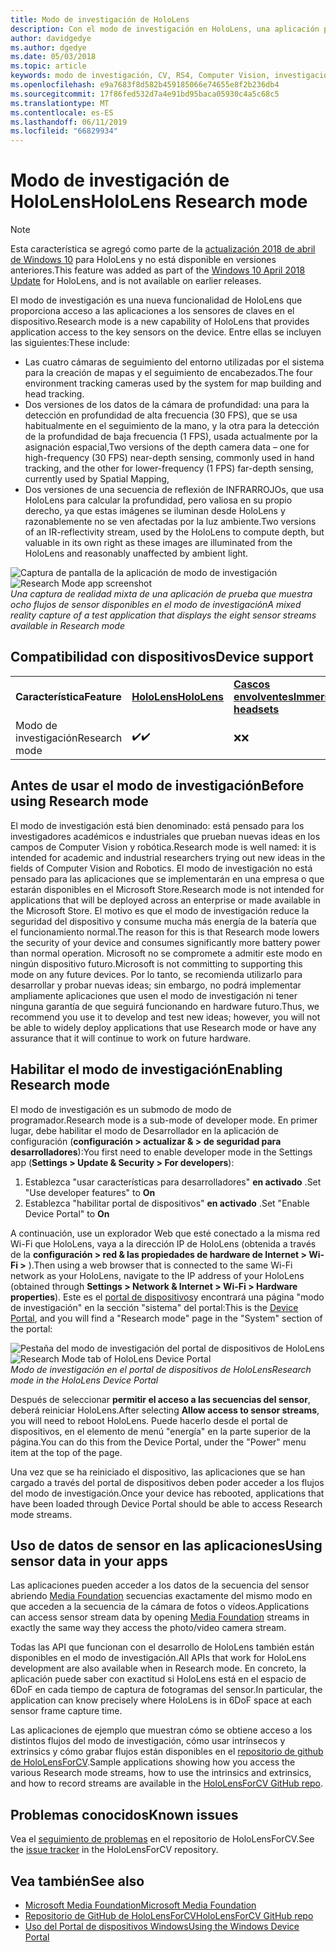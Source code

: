 ```yaml
---
title: Modo de investigación de HoloLens
description: Con el modo de investigación en HoloLens, una aplicación puede acceder a las secuencias de sensor del dispositivo clave (profundidad, seguimiento del entorno y interreflectividad de INFRARROJOs).
author: davidgedye
ms.author: dgedye
ms.date: 05/03/2018
ms.topic: article
keywords: modo de investigación, CV, RS4, Computer Vision, investigación, HoloLens
ms.openlocfilehash: e9a7683f8d582b459185066e74655e8f2b236db4
ms.sourcegitcommit: 17f86fed532d7a4e91bd95baca05930c4a5c68c5
ms.translationtype: MT
ms.contentlocale: es-ES
ms.lasthandoff: 06/11/2019
ms.locfileid: "66829934"
---
```

# <a name="hololens-research-mode"></a><span data-ttu-id="fcab3-104">Modo de investigación de HoloLens</span><span class="sxs-lookup"><span data-stu-id="fcab3-104">HoloLens Research mode</span></span>

> [!NOTE]
> <span data-ttu-id="fcab3-105">Esta característica se agregó como parte de la [actualización 2018 de abril de Windows 10](release-notes-april-2018.md) para HoloLens y no está disponible en versiones anteriores.</span><span class="sxs-lookup"><span data-stu-id="fcab3-105">This feature was added as part of the [Windows 10 April 2018 Update](release-notes-april-2018.md) for HoloLens, and is not available on earlier releases.</span></span>

<span data-ttu-id="fcab3-106">El modo de investigación es una nueva funcionalidad de HoloLens que proporciona acceso a las aplicaciones a los sensores de claves en el dispositivo.</span><span class="sxs-lookup"><span data-stu-id="fcab3-106">Research mode is a new capability of HoloLens that provides application access to the key sensors on the device.</span></span> <span data-ttu-id="fcab3-107">Entre ellas se incluyen las siguientes:</span><span class="sxs-lookup"><span data-stu-id="fcab3-107">These include:</span></span>
- <span data-ttu-id="fcab3-108">Las cuatro cámaras de seguimiento del entorno utilizadas por el sistema para la creación de mapas y el seguimiento de encabezados.</span><span class="sxs-lookup"><span data-stu-id="fcab3-108">The four environment tracking cameras used by the system for map building and head tracking.</span></span>
- <span data-ttu-id="fcab3-109">Dos versiones de los datos de la cámara de profundidad: una para la detección en profundidad de alta frecuencia (30 FPS), que se usa habitualmente en el seguimiento de la mano, y la otra para la detección de la profundidad de baja frecuencia (1 FPS), usada actualmente por la asignación espacial,</span><span class="sxs-lookup"><span data-stu-id="fcab3-109">Two versions of the depth camera data – one for high-frequency (30 FPS) near-depth sensing, commonly used in hand tracking, and the other for lower-frequency (1 FPS) far-depth sensing, currently used by Spatial Mapping,</span></span>
- <span data-ttu-id="fcab3-110">Dos versiones de una secuencia de reflexión de INFRARROJOs, que usa HoloLens para calcular la profundidad, pero valiosa en su propio derecho, ya que estas imágenes se iluminan desde HoloLens y razonablemente no se ven afectadas por la luz ambiente.</span><span class="sxs-lookup"><span data-stu-id="fcab3-110">Two versions of an IR-reflectivity stream, used by the HoloLens to compute depth, but valuable in its own right as these images are illuminated from the HoloLens and reasonably unaffected by ambient light.</span></span>

<span data-ttu-id="fcab3-111">![Captura de pantalla de la aplicación de modo de investigación](images/sensor-stream-viewer.jpg)</span><span class="sxs-lookup"><span data-stu-id="fcab3-111">![Research Mode app screenshot](images/sensor-stream-viewer.jpg)</span></span><br>
<span data-ttu-id="fcab3-112">*Una captura de realidad mixta de una aplicación de prueba que muestra ocho flujos de sensor disponibles en el modo de investigación*</span><span class="sxs-lookup"><span data-stu-id="fcab3-112">*A mixed reality capture of a test application that displays the eight sensor streams available in Research mode*</span></span>

## <a name="device-support"></a><span data-ttu-id="fcab3-113">Compatibilidad con dispositivos</span><span class="sxs-lookup"><span data-stu-id="fcab3-113">Device support</span></span>

<table>
    <colgroup>
    <col width="33%" />
    <col width="33%" />
    <col width="33%" />
    </colgroup>
    <tr>
        <td><span data-ttu-id="fcab3-114"><strong>Característica</strong></span><span class="sxs-lookup"><span data-stu-id="fcab3-114"><strong>Feature</strong></span></span></td>
        <td><span data-ttu-id="fcab3-115"><a href="hololens-hardware-details.md"><strong>HoloLens</strong></a></span><span class="sxs-lookup"><span data-stu-id="fcab3-115"><a href="hololens-hardware-details.md"><strong>HoloLens</strong></a></span></span></td>
        <td><span data-ttu-id="fcab3-116"><a href="immersive-headset-hardware-details.md"><strong>Cascos envolventes</strong></a></span><span class="sxs-lookup"><span data-stu-id="fcab3-116"><a href="immersive-headset-hardware-details.md"><strong>Immersive headsets</strong></a></span></span></td>
    </tr>
     <tr>
        <td><span data-ttu-id="fcab3-117">Modo de investigación</span><span class="sxs-lookup"><span data-stu-id="fcab3-117">Research mode</span></span></td>
        <td><span data-ttu-id="fcab3-118">✔️</span><span class="sxs-lookup"><span data-stu-id="fcab3-118">✔️</span></span></td>
        <td><span data-ttu-id="fcab3-119">❌</span><span class="sxs-lookup"><span data-stu-id="fcab3-119">❌</span></span></td>
    </tr>
</table>

## <a name="before-using-research-mode"></a><span data-ttu-id="fcab3-120">Antes de usar el modo de investigación</span><span class="sxs-lookup"><span data-stu-id="fcab3-120">Before using Research mode</span></span>

<span data-ttu-id="fcab3-121">El modo de investigación está bien denominado: está pensado para los investigadores académicos e industriales que prueban nuevas ideas en los campos de Computer Vision y robótica.</span><span class="sxs-lookup"><span data-stu-id="fcab3-121">Research mode is well named: it is intended for academic and industrial researchers trying out new ideas in the fields of Computer Vision and Robotics.</span></span>  <span data-ttu-id="fcab3-122">El modo de investigación no está pensado para las aplicaciones que se implementarán en una empresa o que estarán disponibles en el Microsoft Store.</span><span class="sxs-lookup"><span data-stu-id="fcab3-122">Research mode is not intended for applications that will be deployed across an enterprise or made available in the Microsoft Store.</span></span> <span data-ttu-id="fcab3-123">El motivo es que el modo de investigación reduce la seguridad del dispositivo y consume mucha más energía de la batería que el funcionamiento normal.</span><span class="sxs-lookup"><span data-stu-id="fcab3-123">The reason for this is that Research mode lowers the security of your device and consumes significantly more battery power than normal operation.</span></span> <span data-ttu-id="fcab3-124">Microsoft no se compromete a admitir este modo en ningún dispositivo futuro.</span><span class="sxs-lookup"><span data-stu-id="fcab3-124">Microsoft is not committing to supporting this mode on any future devices.</span></span> <span data-ttu-id="fcab3-125">Por lo tanto, se recomienda utilizarlo para desarrollar y probar nuevas ideas; sin embargo, no podrá implementar ampliamente aplicaciones que usen el modo de investigación ni tener ninguna garantía de que seguirá funcionando en hardware futuro.</span><span class="sxs-lookup"><span data-stu-id="fcab3-125">Thus, we recommend you use it to develop and test new ideas; however, you will not be able to widely deploy applications that use Research mode or have any assurance that it will continue to work on future hardware.</span></span>

## <a name="enabling-research-mode"></a><span data-ttu-id="fcab3-126">Habilitar el modo de investigación</span><span class="sxs-lookup"><span data-stu-id="fcab3-126">Enabling Research mode</span></span>

<span data-ttu-id="fcab3-127">El modo de investigación es un submodo de modo de programador.</span><span class="sxs-lookup"><span data-stu-id="fcab3-127">Research mode is a sub-mode of developer mode.</span></span> <span data-ttu-id="fcab3-128">En primer lugar, debe habilitar el modo de Desarrollador en la aplicación de configuración (**configuración > actualizar & > de seguridad para desarrolladores**):</span><span class="sxs-lookup"><span data-stu-id="fcab3-128">You first need to enable developer mode in the Settings app (**Settings > Update & Security > For developers**):</span></span>

1. <span data-ttu-id="fcab3-129">Establezca "usar características para desarrolladores" **en activado** .</span><span class="sxs-lookup"><span data-stu-id="fcab3-129">Set "Use developer features" to **On**</span></span>
2. <span data-ttu-id="fcab3-130">Establezca "habilitar portal de dispositivos" **en activado** .</span><span class="sxs-lookup"><span data-stu-id="fcab3-130">Set "Enable Device Portal" to **On**</span></span>

<span data-ttu-id="fcab3-131">A continuación, use un explorador Web que esté conectado a la misma red Wi-Fi que HoloLens, vaya a la dirección IP de HoloLens (obtenida a través de la **configuración > red & las propiedades de hardware de Internet > Wi-Fi >** ).</span><span class="sxs-lookup"><span data-stu-id="fcab3-131">Then using a web browser that is connected to the same Wi-Fi network as your HoloLens, navigate to the IP address of your HoloLens (obtained through **Settings > Network & Internet > Wi-Fi > Hardware properties**).</span></span> <span data-ttu-id="fcab3-132">Este es el [portal de dispositivos](using-the-windows-device-portal.md)y encontrará una página "modo de investigación" en la sección "sistema" del portal:</span><span class="sxs-lookup"><span data-stu-id="fcab3-132">This is the [Device Portal](using-the-windows-device-portal.md), and you will find a "Research mode" page in the "System" section of the portal:</span></span>

<span data-ttu-id="fcab3-133">![Pestaña del modo de investigación del portal de dispositivos de HoloLens](images/ResearchModeDevPortal.png)</span><span class="sxs-lookup"><span data-stu-id="fcab3-133">![Research Mode tab of HoloLens Device Portal](images/ResearchModeDevPortal.png)</span></span><br>
<span data-ttu-id="fcab3-134">*Modo de investigación en el portal de dispositivos de HoloLens*</span><span class="sxs-lookup"><span data-stu-id="fcab3-134">*Research mode in the HoloLens Device Portal*</span></span>

<span data-ttu-id="fcab3-135">Después de seleccionar **permitir el acceso a las secuencias del sensor**, deberá reiniciar HoloLens.</span><span class="sxs-lookup"><span data-stu-id="fcab3-135">After selecting **Allow access to sensor streams**, you will need to reboot HoloLens.</span></span> <span data-ttu-id="fcab3-136">Puede hacerlo desde el portal de dispositivos, en el elemento de menú "energía" en la parte superior de la página.</span><span class="sxs-lookup"><span data-stu-id="fcab3-136">You can do this from the Device Portal, under the "Power" menu item at the top of the page.</span></span>

<span data-ttu-id="fcab3-137">Una vez que se ha reiniciado el dispositivo, las aplicaciones que se han cargado a través del portal de dispositivos deben poder acceder a los flujos del modo de investigación.</span><span class="sxs-lookup"><span data-stu-id="fcab3-137">Once your device has rebooted, applications that have been loaded through Device Portal should be able to access Research mode streams.</span></span>

## <a name="using-sensor-data-in-your-apps"></a><span data-ttu-id="fcab3-138">Uso de datos de sensor en las aplicaciones</span><span class="sxs-lookup"><span data-stu-id="fcab3-138">Using sensor data in your apps</span></span>

<span data-ttu-id="fcab3-139">Las aplicaciones pueden acceder a los datos de la secuencia del sensor abriendo [Media Foundation](https://msdn.microsoft.com/library/windows/desktop/ms694197) secuencias exactamente del mismo modo en que acceden a la secuencia de la cámara de fotos o vídeos.</span><span class="sxs-lookup"><span data-stu-id="fcab3-139">Applications can access sensor stream data by opening [Media Foundation](https://msdn.microsoft.com/library/windows/desktop/ms694197) streams in exactly the same way they access the photo/video camera stream.</span></span> 

<span data-ttu-id="fcab3-140">Todas las API que funcionan con el desarrollo de HoloLens también están disponibles en el modo de investigación.</span><span class="sxs-lookup"><span data-stu-id="fcab3-140">All APIs that work for HoloLens development are also available when in Research mode.</span></span> <span data-ttu-id="fcab3-141">En concreto, la aplicación puede saber con exactitud si HoloLens está en el espacio de 6DoF en cada tiempo de captura de fotogramas del sensor.</span><span class="sxs-lookup"><span data-stu-id="fcab3-141">In particular, the application can know precisely where HoloLens is in 6DoF space at each sensor frame capture time.</span></span>

<span data-ttu-id="fcab3-142">Las aplicaciones de ejemplo que muestran cómo se obtiene acceso a los distintos flujos del modo de investigación, cómo usar intrínsecos y extrinsics y cómo grabar flujos están disponibles en el [repositorio de github de HoloLensForCV](https://github.com/Microsoft/HoloLensForCV).</span><span class="sxs-lookup"><span data-stu-id="fcab3-142">Sample applications showing how you access the various Research mode streams, how to use the intrinsics and extrinsics, and how to record streams are available in the [HoloLensForCV GitHub repo](https://github.com/Microsoft/HoloLensForCV).</span></span>

## <a name="known-issues"></a><span data-ttu-id="fcab3-143">Problemas conocidos</span><span class="sxs-lookup"><span data-stu-id="fcab3-143">Known issues</span></span>

<span data-ttu-id="fcab3-144">Vea el [seguimiento de problemas](https://github.com/Microsoft/HololensForCV/issues) en el repositorio de HoloLensForCV.</span><span class="sxs-lookup"><span data-stu-id="fcab3-144">See the [issue tracker](https://github.com/Microsoft/HololensForCV/issues) in the HoloLensForCV repository.</span></span>

## <a name="see-also"></a><span data-ttu-id="fcab3-145">Vea también</span><span class="sxs-lookup"><span data-stu-id="fcab3-145">See also</span></span>

* [<span data-ttu-id="fcab3-146">Microsoft Media Foundation</span><span class="sxs-lookup"><span data-stu-id="fcab3-146">Microsoft Media Foundation</span></span>](https://msdn.microsoft.com/library/windows/desktop/ms694197)
* [<span data-ttu-id="fcab3-147">Repositorio de GitHub de HoloLensForCV</span><span class="sxs-lookup"><span data-stu-id="fcab3-147">HoloLensForCV GitHub repo</span></span>](https://github.com/Microsoft/HoloLensForCV)
* [<span data-ttu-id="fcab3-148">Uso del Portal de dispositivos Windows</span><span class="sxs-lookup"><span data-stu-id="fcab3-148">Using the Windows Device Portal</span></span>](using-the-windows-device-portal.md)
